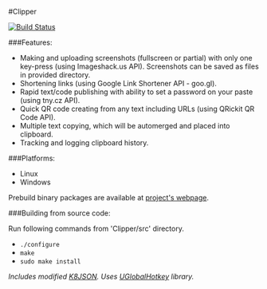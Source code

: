 #Clipper

[![Build Status](https://travis-ci.org/falceeffect/Clipper.png?branch=master)](https://travis-ci.org/falceeffect/Clipper)

###Features:

* Making and uploading screenshots (fullscreen or partial) with only one key-press (using Imageshack.us API).
   Screenshots can be saved as files in provided directory.
* Shortening links (using Google Link Shortener API - goo.gl).
* Rapid text/code publishing with ability to set a password on your paste (using tny.cz API).
* Quick QR code creating from any text including URLs (using QRickit QR Code API).
* Multiple text copying, which will be automerged and placed into clipboard.
* Tracking and logging clipboard history.

###Platforms:

* Linux
* Windows

Prebuild binary packages are available at [project's webpage](http://clipperapp.tk).

###Building from source code:

Run following commands from 'Clipper/src' directory.

* `./configure`
* `make`
* `sudo make install`

*Includes modified [K8JSON](https://gitorious.org/k8jsonqt).*
*Uses [UGlobalHotkey](https://github.com/falceeffect/UGlobalHotkey) library.*
